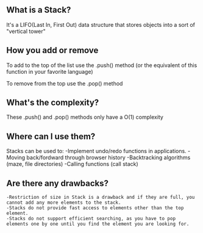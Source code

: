 ## What is a Stack?
It's a LIFO(Last In, First Out) data structure that stores objects into a sort of "vertical tower"

## How you add or remove
To add to the top of the list use the .push() method (or the equivalent of this function in your favorite language)

To remove from the top use the .pop() method

## What's the complexity?
These .push() and .pop() methods only have a O(1) complexity

## Where can I use them?
Stacks can be used to:
    -Implement undo/redo functions in applications.
    -Moving back/fordward through browser history
    -Backtracking algorithms (maze, file directories)
    -Calling functions (call stack)

## Are there any drawbacks?
    -Restriction of size in Stack is a drawback and if they are full, you cannot add any more elements to the stack.
    -Stacks do not provide fast access to elements other than the top element.
    -Stacks do not support efficient searching, as you have to pop elements one by one until you find the element you are looking for.